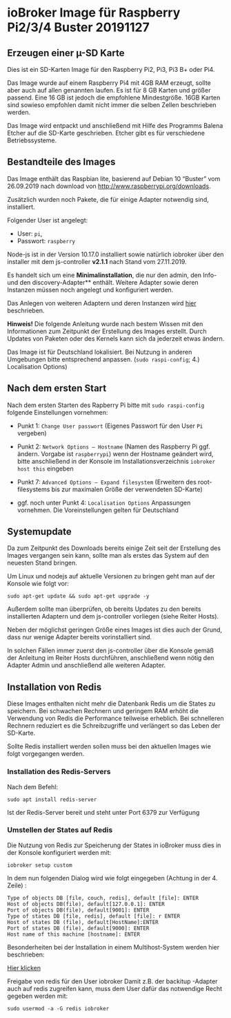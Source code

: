 # ioBroker Image für Raspberry Pi2/3/4 Buster 20191127

## Erzeugen einer µ-SD Karte
Dies ist ein SD-Karten Image für den Raspberry Pi2, Pi3, Pi3 B+ oder Pi4. 

Das Image wurde auf einem Raspberry Pi4 mit 4GB RAM erzeugt, sollte aber 
auch auf allen genannten laufen. Es ist für 8 GB Karten und größer passend. Eine 16 GB ist jedoch die empfohlene Mindestgröße. 
16GB Karten sind sowieso empfohlen damit nicht immer die selben Zellen beschrieben werden.

Das Image wird entpackt und anschließend mit Hilfe des Programms Balena Etcher auf die SD-Karte geschrieben. Etcher gibt es für verschiedene Betriebssysteme.

## Bestandteile des Images
Das Image enthält das Raspbian lite, basierend auf Debian 10 “Buster” vom 26.09.2019 nach download von http://www.raspberrypi.org/downloads.

Zusätzlich wurden noch Pakete, die für  einige Adapter notwendig sind, installiert.

Folgender User ist angelegt:

* User: `pi`,
* Passwort: `raspberry`

Node-js ist in der Version 10.17.0 installiert sowie natürlich iobroker über den installer mit dem js-controller **v2.1.1** nach Stand vom 27.11.2019.

Es handelt sich um eine **Minimalinstallation**, die nur den admin, den Info- und den discovery-Adapter** enthält. 
Weitere Adapter sowie deren Instanzen müssen noch angelegt und konfiguriert werden.

Das Anlegen  von weiteren Adaptern und deren Instanzen wird [hier](/tutorial/adapter.md) beschrieben.

**Hinweis!**
Die folgende Anleitung wurde nach bestem Wissen mit den Informationen zum Zeitpunkt der Erstellung des Images erstellt. Durch Updates von Paketen oder des 
Kernels kann sich da jederzeit etwas ändern.

Das Image ist für Deutschland lokalisiert. Bei Nutzung in anderen Umgebungen bitte entsprechend anpassen. (`sudo raspi-config`; 4.) Localisation Options)
 

## Nach dem ersten Start
Nach dem ersten Starten des Rapberry Pi bitte mit `sudo raspi-config` folgende Einstellungen vornehmen:

* Punkt 1: `Change User passwort` (Eigenes Passwort für den User `Pi` vergeben)

* Punkt 2: `Network Options – Hostname` (Namen des Raspberry Pi ggf. ändern. Vorgabe ist `raspberrypi`)
wenn der Hostname geändert wird, bitte anschließend in der Konsole im Installationsverzeichnis `iobroker host this` eingeben

* Punkt 7: `Advanced Options – Expand filesystem` (Erweitern des root-filesystems bis zur maximalen Größe der verwendeten SD-Karte)

* ggf. noch unter Punkt 4: `Localisation Options` Anpassungen vornehmen. Die Voreinstellungen gelten für Deutschland
 

 

## Systemupdate
Da zum Zeitpunkt des Downloads bereits einige Zeit seit der Erstellung des Images vergangen sein kann, sollte man als erstes das System auf den neuesten Stand bringen.

Um Linux und nodejs auf aktuelle Versionen zu bringen geht man auf der Konsole wie folgt vor:

```sudo apt-get update && sudo apt-get upgrade -y```

Außerdem sollte man überprüfen, ob bereits Updates zu den bereits installierten Adaptern und dem js-controller vorliegen (siehe Reiter Hosts).

Neben der möglichst geringen Größe eines Images ist dies auch der Grund, dass nur wenige Adapter bereits vorinstalliert sind.

In solchen Fällen immer zuerst den js-controller über die Konsole gemäß der Anleitung im Reiter Hosts durchführen, anschließend wenn nötig den Adapter Admin und anschließend alle weiteren Adapter.


## Installation von Redis
Diese Images enthalten nicht mehr die Datenbank Redis um die States zu speichern. Bei schwachen Rechnern und geringem RAM erhöht die Verwendung von Redis 
die Performance teilweise erheblich. Bei schnelleren Rechnern reduziert es die Schreibzugriffe und verlängert so das Leben der SD-Karte.

Sollte Redis installiert werden sollen muss bei den aktuellen Images wie folgt vorgegangen werden.

### Installation des Redis-Servers
Nach dem Befehl:

`sudo apt install redis-server`

Ist der Redis-Server bereit und steht unter Port 6379 zur Verfügung

### Umstellen der States auf Redis
Die Nutzung von Redis zur Speicherung der States in ioBroker muss dies in der Konsole konfiguriert werden mit:

`iobroker setup custom`

In dem nun folgenden Dialog wird wie folgt eingegeben (Achtung in der 4. Zeile) :

```
Type of objects DB [file, couch, redis], default [file]: ENTER
Host of objects DB(file), default[127.0.0.1]: ENTER
Port of objects DB(file), default[9001]: ENTER
Type of states DB [file, redis], default [file]: r ENTER
Host of states DB (file), default[HostName]:ENTER
Port of states DB (file), default[9000]: ENTER
Host name of this machine [hostname]: ENTER
```
 
Besonderheiten bei der Installation in einem Multihost-System werden hier beschrieben:

[Hier klicken](config/multihost.md)

Freigabe von redis für den User iobroker
Damit z.B. der backitup -Adapter auch auf redis zugreifen kann, muss dem User dafür das notwendige Recht gegeben werden mit:

`sudo usermod -a -G redis iobroker`